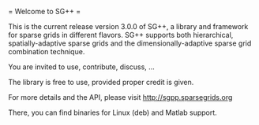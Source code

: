 = Welcome to SG++ =

This is the current release version 3.0.0 of SG++, a library and framework
for sparse grids in different flavors. SG++ supports both
hierarchical, spatially-adaptive sparse grids and the
dimensionally-adaptive sparse grid combination technique.

You are invited to use, contribute, discuss, ...

The library is free to use, provided proper credit is given.

For more details and the API, please visit http://sgpp.sparsegrids.org

There, you can find binaries for Linux (deb) and Matlab support.
